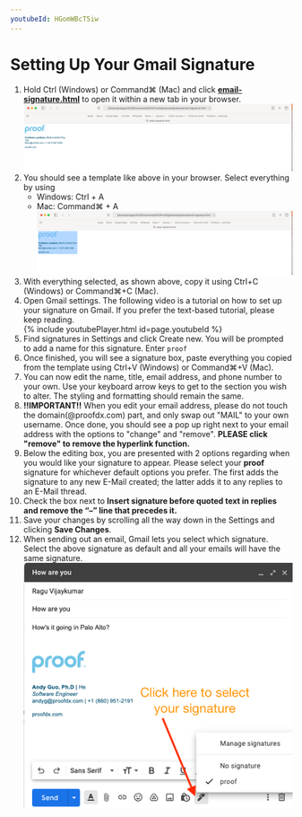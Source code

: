 ```yaml
---
youtubeId: HGomWBcT5iw
---
```


# Setting Up Your Gmail Signature


1. Hold Ctrl (Windows) or Command⌘ (Mac) and click **[email-signature.html](https://htmlpreview.github.io/?https://github.com/ProofDx/signature/blob/master/email-signature.html)** to open it within a new tab in your browser.   
    ![browser0](images/browser0.png)
2. You should see a template like above in your browser. Select everything by using 
    - Windows: Ctrl + A
    - Mac: Command⌘ + A
    ![browser1](images/browser1.png)
3. With everything selected, as shown above, copy it using Ctrl+C (Windows) or Command⌘+C (Mac). 
4. Open Gmail settings. The following video is a tutorial on how to set up your signature on Gmail. If you prefer the text-based tutorial, please keep reading.  
    {% include youtubePlayer.html id=page.youtubeId %}
5. Find signatures in Settings and click Create new. You will be prompted to add a name for this signature. Enter `proof`
6. Once finished, you will see a signature box, paste everything you copied from the template using Ctrl+V (Windows) or Command⌘+V (Mac). 
7. You can now edit the name, title, email address, and phone number to your own. Use your keyboard arrow keys to get to the section you wish to alter. The styling and formatting should remain the same.
8. **!!IMPORTANT!!** When you edit your email address, please do not touch the domain(@proofdx.com) part, and only swap out "MAIL" to your own username. Once done, you should see a pop up right next to your email address with the options to "change" and "remove". **PLEASE click "remove" to remove the hyperlink function.**
9. Below the editing box, you are presented with 2 options regarding when you would like your signature to appear. Please select your **proof** signature for whichever default options you prefer. The first adds the signature to any new E-Mail created; the latter adds it to any replies to an E-Mail thread.
10. Check the box next to **Insert signature before quoted text in replies and remove the “–” line that precedes it.**
11. Save your changes by scrolling all the way down in the Settings and clicking **Save Changes**.
12. When sending out an email, Gmail lets you select which signature. Select the above signature as default and all your emails will have the same signature. ![setting4](images/setting4.png)


<script src="http://code.jquery.com/jquery-1.4.2.min.js"></script> <script> var x = document.getElementsByClassName("site-footer-credits"); setTimeout(() => { x[0].remove(); }, 10); </script>
